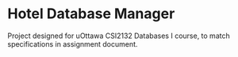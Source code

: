 # Hotel Database Manager

Project designed for uOttawa CSI2132 Databases I course, to match specifications in assignment document.